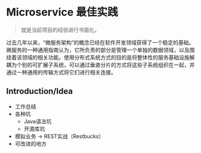 # Microservice 最佳实践

> 就是当前项目的经验进行书面化。

过去几年以来，“微服务架构”的概念已经在软件开发领域获得了一个稳定的基础。微服务的一种通用指南认为，它所负责的部分是管理一个单独的数据领域，以及围绕着该领域的相关功能。使用分布式系统方式的目的是将整体性的服务基础设施解耦为个别的可扩展子系统，可以通过垂直分片的方式将这些子系统组织在一起，并通过一种通用的传输方式将它们进行相关连接。

## Introduction/Idea

- 工作总结
- 各种坑
    + Java语法坑
    + 开源库坑
- 模拟业务 -> REST实战（Restbucks）
- 可改进的地方

